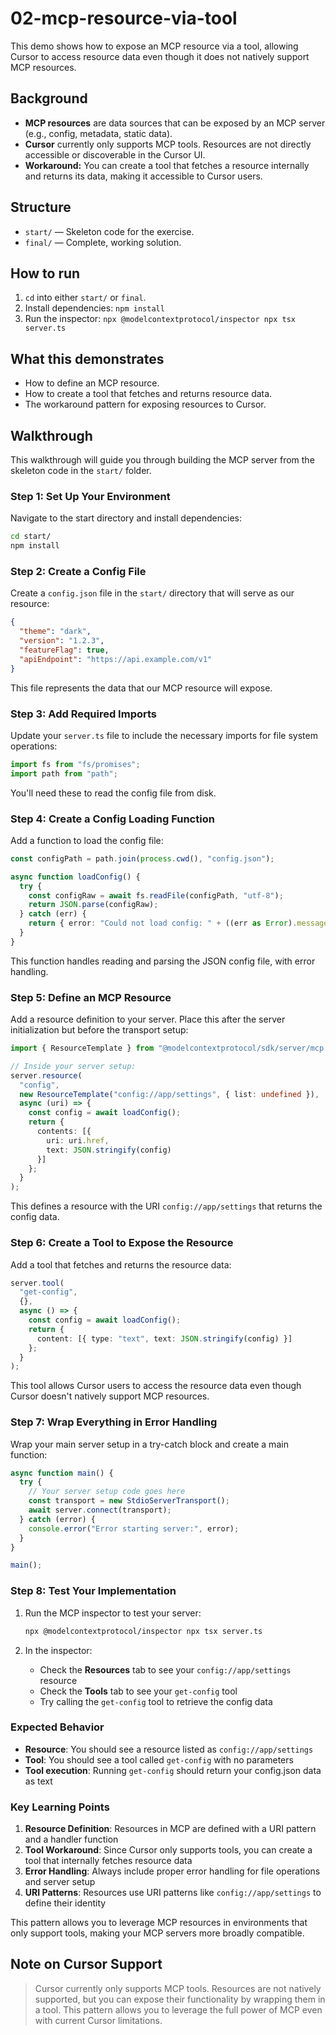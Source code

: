 # 02-mcp-resource-via-tool

This demo shows how to expose an MCP resource via a tool, allowing Cursor to access resource data even though it does not natively support MCP resources.

## Background
- **MCP resources** are data sources that can be exposed by an MCP server (e.g., config, metadata, static data).
- **Cursor** currently only supports MCP tools. Resources are not directly accessible or discoverable in the Cursor UI.
- **Workaround:** You can create a tool that fetches a resource internally and returns its data, making it accessible to Cursor users.

## Structure
- `start/` — Skeleton code for the exercise.
- `final/` — Complete, working solution.

## How to run
1. `cd` into either `start/` or `final`.
2. Install dependencies: `npm install`
3. Run the inspector: `npx @modelcontextprotocol/inspector npx tsx server.ts`

## What this demonstrates
- How to define an MCP resource.
- How to create a tool that fetches and returns resource data.
- The workaround pattern for exposing resources to Cursor.

## Walkthrough

This walkthrough will guide you through building the MCP server from the skeleton code in the `start/` folder.

### Step 1: Set Up Your Environment

Navigate to the start directory and install dependencies:

```bash
cd start/
npm install
```

### Step 2: Create a Config File

Create a `config.json` file in the `start/` directory that will serve as our resource:

```json
{
  "theme": "dark",
  "version": "1.2.3",
  "featureFlag": true,
  "apiEndpoint": "https://api.example.com/v1"
}
```

This file represents the data that our MCP resource will expose.

### Step 3: Add Required Imports

Update your `server.ts` file to include the necessary imports for file system operations:

```typescript
import fs from "fs/promises";
import path from "path";
```

You'll need these to read the config file from disk.

### Step 4: Create a Config Loading Function

Add a function to load the config file:

```typescript
const configPath = path.join(process.cwd(), "config.json");

async function loadConfig() {
  try {
    const configRaw = await fs.readFile(configPath, "utf-8");
    return JSON.parse(configRaw);
  } catch (err) {
    return { error: "Could not load config: " + ((err as Error).message || err) };
  }
}
```

This function handles reading and parsing the JSON config file, with error handling.

### Step 5: Define an MCP Resource

Add a resource definition to your server. Place this after the server initialization but before the transport setup:

```typescript
import { ResourceTemplate } from "@modelcontextprotocol/sdk/server/mcp.js";

// Inside your server setup:
server.resource(
  "config",
  new ResourceTemplate("config://app/settings", { list: undefined }),
  async (uri) => {
    const config = await loadConfig();
    return {
      contents: [{
        uri: uri.href,
        text: JSON.stringify(config)
      }]
    };
  }
);
```

This defines a resource with the URI `config://app/settings` that returns the config data.

### Step 6: Create a Tool to Expose the Resource

Add a tool that fetches and returns the resource data:

```typescript
server.tool(
  "get-config",
  {},
  async () => {
    const config = await loadConfig();
    return {
      content: [{ type: "text", text: JSON.stringify(config) }]
    };
  }
);
```

This tool allows Cursor users to access the resource data even though Cursor doesn't natively support MCP resources.

### Step 7: Wrap Everything in Error Handling

Wrap your main server setup in a try-catch block and create a main function:

```typescript
async function main() {
  try {
    // Your server setup code goes here
    const transport = new StdioServerTransport();
    await server.connect(transport);
  } catch (error) {
    console.error("Error starting server:", error);
  }
}

main();
```

### Step 8: Test Your Implementation

1. Run the MCP inspector to test your server:
   ```bash
   npx @modelcontextprotocol/inspector npx tsx server.ts
   ```

2. In the inspector:
   - Check the **Resources** tab to see your `config://app/settings` resource
   - Check the **Tools** tab to see your `get-config` tool
   - Try calling the `get-config` tool to retrieve the config data

### Expected Behavior

- **Resource**: You should see a resource listed as `config://app/settings`
- **Tool**: You should see a tool called `get-config` with no parameters
- **Tool execution**: Running `get-config` should return your config.json data as text

### Key Learning Points

1. **Resource Definition**: Resources in MCP are defined with a URI pattern and a handler function
2. **Tool Workaround**: Since Cursor only supports tools, you can create a tool that internally fetches resource data
3. **Error Handling**: Always include proper error handling for file operations and server setup
4. **URI Patterns**: Resources use URI patterns like `config://app/settings` to define their identity

This pattern allows you to leverage MCP resources in environments that only support tools, making your MCP servers more broadly compatible.

## Note on Cursor Support
> Cursor currently only supports MCP tools. Resources are not natively supported, but you can expose their functionality by wrapping them in a tool. This pattern allows you to leverage the full power of MCP even with current Cursor limitations. 